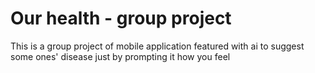 # Our health - group project
This is a group project of  mobile application featured with ai to suggest some ones' disease just by prompting it how you feel 
